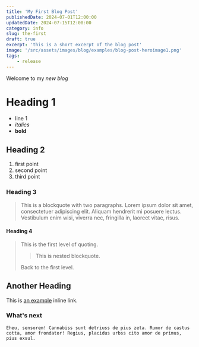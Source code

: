 ```yaml
---
title: 'My First Blog Post'
publishedDate: 2024-07-01T12:00:00
updatedDate: 2024-07-15T12:00:00
category: info
slug: the-first
draft: true
excerpt: 'this is a short excerpt of the blog post'
image: '/src/assets/images/blog/examples/blog-post-heroimage1.png'
tags:
    - release
---
```


Welcome to my _new blog_

# Heading 1

-   line 1
-   _italics_
-   **bold**

## Heading 2

1. first point
2. second point
3. third point

### Heading 3

> This is a blockquote with two paragraphs. Lorem ipsum dolor sit amet,
> consectetuer adipiscing elit. Aliquam hendrerit mi posuere lectus.
> Vestibulum enim wisi, viverra nec, fringilla in, laoreet vitae, risus.

#### Heading 4

> This is the first level of quoting.
>
> > This is nested blockquote.
>
> Back to the first level.

## Another Heading

This is [an example](http://example.com/ 'Title') inline link.

### What's next

```
Eheu, sensorem! Cannabiss sunt detriuss de pius zeta. Rumor de castus cotta, amor frondator! Regius, placidus urbss cito amor de primus, pius exsul.
```
